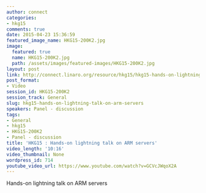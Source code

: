 ```yaml
---
author: connect
categories:
- hkg15
comments: true
date: 2015-04-23 15:36:59
featured_image_name: HKG15-200K2.jpg
image:
  featured: true
  name: HKG15-200K2.jpg
  path: /assets/images/featured-images/HKG15-200K2.jpg
layout: post
link: http://connect.linaro.org/resource/hkg15/hkg15-hands-on-lightning-talk-on-arm-servers/
post_format:
- Video
session_id: HKG15-200K2
session_track: General
slug: hkg15-hands-on-lightning-talk-on-arm-servers
speakers: Panel - discussion
tags:
- General
- hkg15
- HKG15-200K2
- Panel - discussion
title: 'HKG15 : Hands-on lightning talk on ARM servers'
video_length: '10:16'
video_thumbnail: None
wordpress_id: 714
youtube_video_url: https://www.youtube.com/watch?v=GCVcJWqoX2A
---
```


Hands-on lightning talk on ARM servers